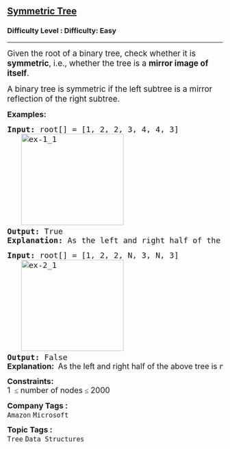 <h2><a href="https://www.geeksforgeeks.org/problems/symmetric-tree/1">Symmetric Tree</a></h2><h3>Difficulty Level : Difficulty: Easy</h3><hr><div class="problems_problem_content__Xm_eO"><p data-start="124" data-end="247"><span style="font-size: 14pt;">Given the root of a binary tree, check whether it is <strong data-start="177" data-end="190">symmetric</strong>, i.e., whether the tree is a <strong data-start="220" data-end="246">mirror image of itself</strong>.</span></p>
<p><span style="font-size: 14pt;"> </span></p>
<p data-start="249" data-end="340"><span style="font-size: 14pt;">A binary tree is symmetric if the left subtree is a mirror reflection of the right subtree.</span></p>
<p><span style="font-size: 18px;"><strong>Examples:</strong></span></p>
<pre><span style="font-size: 18px;"><strong>Input:</strong> root[] = [1, 2, 2, 3, 4, 4, 3]
   <img src="https://media.geeksforgeeks.org/wp-content/uploads/20240926171713/ex-1_1.webp" alt="ex-1_1" width="239" height="213"><strong>
Output: </strong>True<strong>
Explanation: </strong>As the left and right half of the above tree is mirror image, tree is symmetric.</span>
</pre>
<pre><span style="font-size: 18px;"><strong>Input: </strong>root[] = [1, 2, 2, N, 3, N, 3]
   <img src="https://media.geeksforgeeks.org/wp-content/uploads/20240926171713/ex-2_1.webp" alt="ex-2_1" width="239" height="213"><strong>
Output: </strong>False<br><strong style="font-family: -apple-system, BlinkMacSystemFont, 'Segoe UI', Roboto, Oxygen, Ubuntu, Cantarell, 'Open Sans', 'Helvetica Neue', sans-serif;">Explanation: </strong><span style="font-family: -apple-system, BlinkMacSystemFont, 'Segoe UI', Roboto, Oxygen, Ubuntu, Cantarell, 'Open Sans', 'Helvetica Neue', sans-serif;"> As the left and right half of the above tree is not the mirror image, tree is not symmetric. </span></span></pre>
<p><span style="font-size: 18px;"><strong>Constraints:</strong><br>1&nbsp;<span style="color: rgb(30, 34, 41); font-family: Nunito; font-size: 17px; background-color: rgb(255, 255, 255); --darkreader-inline-color: var(--darkreader-text-1e2229, #d2cec8); --darkreader-inline-bgcolor: var(--darkreader-background-ffffff, #181a1b);" data-darkreader-inline-color="" data-darkreader-inline-bgcolor="">&nbsp;≤</span>&nbsp;number of nodes<span style="color: rgb(30, 34, 41); font-family: Nunito; font-size: 17px; background-color: rgb(255, 255, 255); --darkreader-inline-color: var(--darkreader-text-1e2229, #d2cec8); --darkreader-inline-bgcolor: var(--darkreader-background-ffffff, #181a1b);" data-darkreader-inline-color="" data-darkreader-inline-bgcolor="">&nbsp;≤</span>&nbsp;2000</span></p></div><p><span style=font-size:18px><strong>Company Tags : </strong><br><code>Amazon</code>&nbsp;<code>Microsoft</code>&nbsp;<br><p><span style=font-size:18px><strong>Topic Tags : </strong><br><code>Tree</code>&nbsp;<code>Data Structures</code>&nbsp;